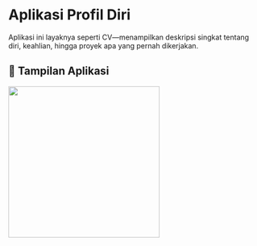 # Aplikasi Profil Diri

Aplikasi ini layaknya seperti CV—menampilkan deskripsi singkat tentang diri, keahlian, hingga proyek apa yang pernah dikerjakan.

## 📸 Tampilan Aplikasi
<img src="https://github.com/user-attachments/assets/a9fd7ad2-10ef-4648-951a-f4e77ed6ef68" width="300">
